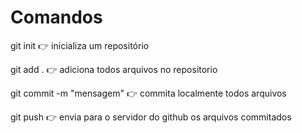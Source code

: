 # Comandos
git init :point_right: inicializa um repositório

git add . :point_right: adiciona todos arquivos no repositorio

git commit -m "mensagem" :point_right: commita localmente todos arquivos

git push :point_right: envia para o servidor do github os arquivos commitados

